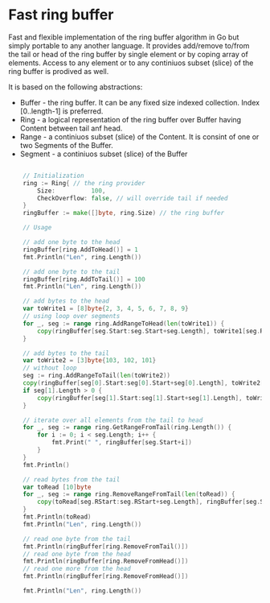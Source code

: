 # Fast ring buffer
Fast and flexible implementation of the ring buffer algorithm in Go but simply portable to any another language.
It provides add/remove to/from the tail or head of the ring buffer by single element or by coping array of elements.
Access to any element or to any continiuos subset (slice) of the ring buffer is prodived as well.

It is based on the following abstractions:
* Buffer - the ring buffer. It can be any fixed size indexed collection. Index [0..length-1] is preferred.
* Ring - a logical representation of the ring buffer over Buffer having Content between tail anf head.
* Range - a continiuos subset (slice) of the Content. It is consint of one or two Segments of the Buffer.
* Segment - a continiuos subset (slice) of the Buffer

```go

	// Initialization
	ring := Ring{ // the ring provider
		Size:          100,
		CheckOverflow: false, // will override tail if needed
	}
	ringBuffer := make([]byte, ring.Size) // the ring buffer

	// Usage

	// add one byte to the head
	ringBuffer[ring.AddToHead()] = 1
	fmt.Println("Len", ring.Length())

	// add one byte to the tail
	ringBuffer[ring.AddToTail()] = 100
	fmt.Println("Len", ring.Length())

	// add bytes to the head
	var toWrite1 = [8]byte{2, 3, 4, 5, 6, 7, 8, 9}
	// using loop over segments
	for _, seg := range ring.AddRangeToHead(len(toWrite1)) {
		copy(ringBuffer[seg.Start:seg.Start+seg.Length], toWrite1[seg.RStart:seg.RStart+seg.Length])
	}

	// add bytes to the tail
	var toWrite2 = [3]byte{103, 102, 101}
	// without loop
	seg := ring.AddRangeToTail(len(toWrite2))
	copy(ringBuffer[seg[0].Start:seg[0].Start+seg[0].Length], toWrite2[0:seg[0].Length])
	if seg[1].Length > 0 {
		copy(ringBuffer[seg[1].Start:seg[1].Start+seg[1].Length], toWrite2[seg[1].Length:])
	}

	// iterate over all elements from the tail to head
	for _, seg := range ring.GetRangeFromTail(ring.Length()) {
		for i := 0; i < seg.Length; i++ {
			fmt.Print(" ", ringBuffer[seg.Start+i])
		}
	}
	fmt.Println()

	// read bytes from the tail
	var toRead [10]byte
	for _, seg := range ring.RemoveRangeFromTail(len(toRead)) {
		copy(toRead[seg.RStart:seg.RStart+seg.Length], ringBuffer[seg.Start:seg.Start+seg.Length])
	}
	fmt.Println(toRead)
	fmt.Println("Len", ring.Length())

	// read one byte from the tail
	fmt.Println(ringBuffer[ring.RemoveFromTail()])
	// read one byte from the head
	fmt.Println(ringBuffer[ring.RemoveFromHead()])
	// read one more from the head
	fmt.Println(ringBuffer[ring.RemoveFromHead()])

	fmt.Println("Len", ring.Length())

```
